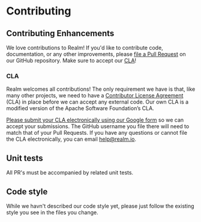 # Contributing

## Contributing Enhancements

We love contributions to Realm! If you'd like to contribute code, documentation, or any other improvements, please [file a Pull Request](https://github.com/realm/realm-java/pulls) on our GitHub repository. Make sure to accept our [CLA](#CLA)!

### CLA

Realm welcomes all contributions! The only requirement we have is that, like many other projects, we need to have a [Contributor License Agreement](https://en.wikipedia.org/wiki/Contributor_License_Agreement) (CLA) in place before we can accept any external code. Our own CLA is a modified version of the Apache Software Foundation’s CLA.

[Please submit your CLA electronically using our Google form](https://docs.google.com/forms/d/1bVp-Wp5nmNFz9Nx-ngTmYBVWVdwTyKj4T0WtfVm0Ozs/viewform?fbzx=4154977190905366979) so we can accept your submissions. The GitHub username you file there will need to match that of your Pull Requests. If you have any questions or cannot file the CLA electronically, you can email <help@realm.io>.

## Unit tests
All PR's must be accompanied by related unit tests.

## Code style
While we havn't described our code style yet, please just follow the existing style you see in the files you change.
